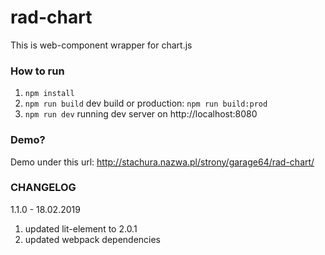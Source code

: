 # rad-chart
This is web-component wrapper for chart.js

### How to run
1) ```npm install```
2) ```npm run build``` dev build or production: ```npm run build:prod```
3) ```npm run dev``` running dev server on http://localhost:8080

### Demo?

Demo under this url: http://stachura.nazwa.pl/strony/garage64/rad-chart/

### CHANGELOG

1.1.0 - 18.02.2019

1) updated lit-element to 2.0.1
2) updated webpack dependencies
